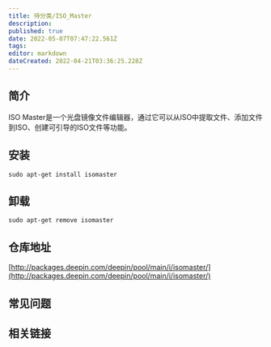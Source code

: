 ```yaml
---
title: 待分类/ISO_Master
description: 
published: true
date: 2022-05-07T07:47:22.561Z
tags: 
editor: markdown
dateCreated: 2022-04-21T03:36:25.228Z
---
```


## 简介

ISO Master是一个光盘镜像文件编辑器，通过它可以从ISO中提取文件、添加文件到ISO、创建可引导的ISO文件等功能。

## 安装

`sudo apt-get install isomaster`

## 卸载

`sudo apt-get remove isomaster`

## 仓库地址

[http://packages.deepin.com/deepin/pool/main/i/isomaster/](http://packages.deepin.com/deepin/pool/main/i/isomaster/)

## 常见问题

## 相关链接
